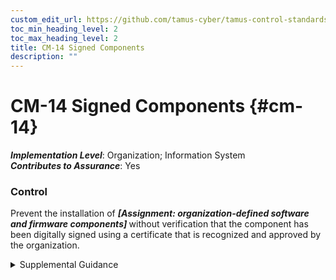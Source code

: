 ```yaml
---
custom_edit_url: https://github.com/tamus-cyber/tamus-control-standards/tree/main/content/tamus.edu/TAMUS_profile.xml
toc_min_heading_level: 2
toc_max_heading_level: 2
title: CM-14 Signed Components
description: ""
---
```


# CM-14 Signed Components {#cm-14}

_**Implementation Level**_: Organization; Information System\
_**Contributes to Assurance**_: Yes

### Control

Prevent the installation of <strong title="cm-14_prm_1"> <em>[Assignment: organization-defined software and firmware components]</em> </strong> without verification that the component has been digitally signed using a certificate that is recognized and approved by the organization.


<details><summary>Supplemental Guidance</summary>Software and firmware components prevented from installation unless signed with recognized and approved certificates include software and firmware version updates, patches, service packs, device drivers, and basic input/output system updates. Organizations can identify applicable software and firmware components by type, by specific items, or a combination of both. Digital signatures and organizational verification of such signatures is a method of code authentication.</details>
